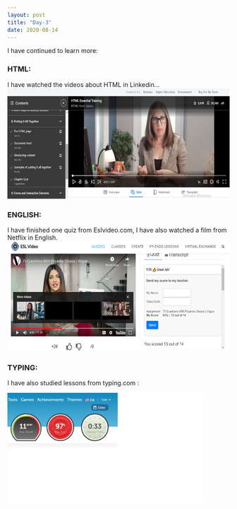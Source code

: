 ```yaml
---
layout: post
title: "Day-3"
date: 2020-08-14
---
```

I have continued to learn more:

<h3> HTML: </h3>
I have watched the videos about HTML in Linkedin...

<img src="/Images/htmlLinkedin2.png" alt="day3HTML" height="250">

<h3> ENGLISH: </h3>
I have finished one quiz from Eslvideo.com, I have also watched a film from Netflix in English.

<img src="/Images/EslVideo2.png" alt="day3HTML" height="250">

<h3> TYPING: </h3>

I have also studied lessons from  typing.com :

<img src="/Images/Typing2.png" alt="day3Typing" height="250">
